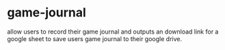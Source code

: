 # game-journal
allow users to record their game journal and outputs an download link for a google sheet to save users game journal to their google drive.

